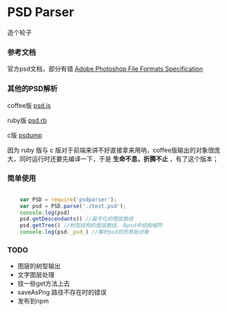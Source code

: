 # PSD Parser

造个轮子

### 参考文档

官方psd文档，部分有错 [Adobe Photoshop File Formats Specification](http://www.adobe.com/devnet-apps/photoshop/fileformatashtml/)

### 其他的PSD解析
coffee版 [psd.js](https://github.com/meltingice/psd.js)

ruby版 [psd.rb](https://github.com/layervault/psd.rb)

c版 [psdump](https://github.com/alco/psdump)

因为 ruby 版与 c 版对于前端来讲不好直接拿来用呐，coffee版输出的对象很庞大，同时运行时还要先编译一下，于是 **生命不息，折腾不止** ，有了这个版本；

### 简单使用
```javascript

	var PSD = require('psdparser');
	var psd = PSD.parse('./test.psd');
	console.log(psd)
	psd.getDescendants() //扁平化的图层数组
	psd.getTree() //树型结构的图层数组，与psd中结构相符
    console.log(psd._psd_) //解析psd后的原始对象	
```

### TODO

- 图层的树型输出
- 文字图层处理
- 挂一些get方法上去
- saveAsPng 路径不存在时的错误
- 发布到npm